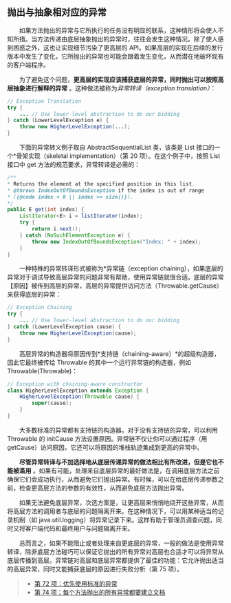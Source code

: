 ## 抛出与抽象相对应的异常

&emsp;&emsp;如果方法抛出的异常与它所执行的任务没有明显的联系，这种情形将会使人不知所措。当方法传递由底层抽象抛出的异常时，往往会发生这种情况。除了使人感到困惑之外，这也让实现细节污染了更高层的 API。如果高层的实现在后续的发行版本中发生了变化，它所抛出的异常也可能会跟着发生变化，从而潜在地破坏现有的客户端程序。

&emsp;&emsp;为了避免这个问题，**更高层的实现应该捕获底层的异常，同时抛出可以按照高层抽象进行解释的异常** 。这种做法被称为*异常转译（exception translation）*：

```java
// Exception Translation
try {
    ... // Use lower-level abstraction to do our bidding
} catch (LowerLevelException e) {
    throw new HigherLevelException(...);
}
```

&emsp;&emsp;下面的异常转义例子取自 AbstractSequentialList 类，该类是 List 接口的一个\*骨架实现（skeletal implementation）（第 20 项）。在这个例子中，按照 List<E>接口中 get 方法的规范要求，异常转译是必需的：

```java
/**
* Returns the element at the specified position in this list.
* @throws IndexOutOfBoundsException if the index is out of range
* ({@code index < 0 || index >= size()}).
*/
public E get(int index) {
    ListIterator<E> i = listIterator(index);
    try {
        return i.next();
    } catch (NoSuchElementException e) {
        throw new IndexOutOfBoundsException("Index: " + index);
    }
}
```

&emsp;&emsp;一种特殊的异常转译形式被称为\*异常链（exception chaining），如果底层的异常对于调试导致高层异常的问题非常有帮助，使用异常链就很合适。底层的异常【原因】被传到高层的异常，高层的异常提供访问方法（Throwable.getCause）来获得底层的异常：

```java
// Exception Chaining
try {
    ... // Use lower-level abstraction to do our bidding
} catch (LowerLevelException cause) {
    throw new HigherLevelException(cause);
}
```

&emsp;&emsp;高层异常的构造器将原因传到*支持链（chaining-aware）*的超级构造器，因此它最终被传给 Throwable 的其中一个运行异常链的构造器，例如 Throwable(Throwable)：

```java
// Exception with chaining-aware constructor
class HigherLevelException extends Exception {
    HigherLevelException(Throwable cause) {
        super(cause);
    }
}
```

&emsp;&emsp;大多数标准的异常都有支持链的构造器。对于没有支持链的异常，可以利用 Throwable 的 initCause 方法设置原因。异常链不仅让你可以通过程序（用 getCause）访问原因，它还可以将原因的堆栈轨迹集成到更高的异常中。

&emsp;&emsp;**尽管异常转译与不加选择地从底层传递异常的做法相比有所改进，但是它也不能被滥用** 。如果有可能，处理来自底层异常的最好做法是，在调用底层方法之前确保它们会成功执行，从而避免它们抛出异常。有时候，可以在给底层传递参数之前，检查更高层方法的参数的有效性，从而避免底层方法抛出异常。

&emsp;&emsp;如果无法避免底层异常，次选方案是，让更高层来悄悄地绕开这些异常，从而将高层方法的调用者与底层的问题隔离开来。在这种情况下，可以用某种适当的记录机制（如 java.util.logging）将异常记录下来。这样有助于管理员调查问题，同时又将客户端代码和最终用户与问题隔离开来。

&emsp;&emsp;总而言之，如果不能阻止或者处理来自更底层的异常，一般的做法是使用异常转译，除非底层方法碰巧可以保证它抛出的所有异常对高层也合适才可以将异常从底层传播到高层。异常链对高层和底层异常都提供了最佳的功能：它允许抛出适当的高层异常，同时又能捕获底层的原因进行失败分析（第 75 项）。

> - [第 72 项：优先使用标准的异常](https://gitee.com/lin-mt/effective-java-third-edition/blob/master/第10章：异常/第72项：优先使用标准的异常.md)
> - [第 74 项：每个方法抛出的所有异常都要建立文档](https://gitee.com/lin-mt/effective-java-third-edition/blob/master/第10章：异常/第74项：每个方法抛出的所有异常都要建立文档.md)
